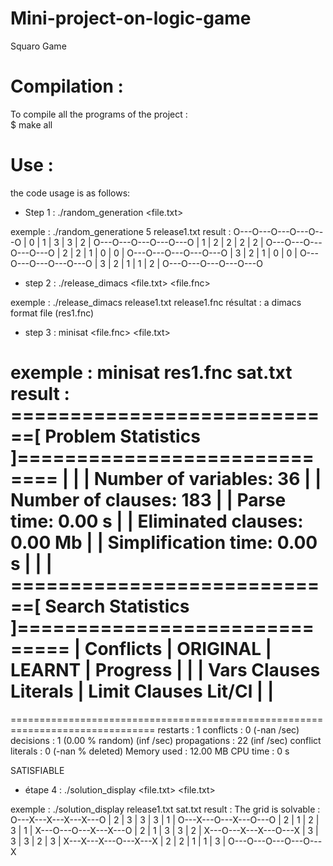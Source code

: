 # Mini-project-on-logic-game
Squaro Game

# Compilation :
To compile all the programs of the project :   
    $ make all
    
# Use : 
the code usage is as follows: 


  * Step 1 : 
 ./random_generation <grid size> <file.txt>
 
 exemple :  ./random_generatione 5 release1.txt 
  result :
            O---O---O---O---O---O
            | 0 | 1 | 3 | 3 | 2 |
            O---O---O---O---O---O
            | 1 | 2 | 2 | 2 | 2 |
            O---O---O---O---O---O
            | 2 | 2 | 1 | 0 | 0 |
            O---O---O---O---O---O
            | 3 | 2 | 1 | 0 | 0 |
            O---O---O---O---O---O
            | 3 | 2 | 1 | 1 | 2 |
            O---O---O---O---O---O


          
          
  * step 2 : 
 ./release_dimacs <file.txt> <file.fnc>
 
 exemple : ./release_dimacs release1.txt release1.fnc
  résultat : a dimacs format file (res1.fnc)
  
  
   * step 3 : 
 minisat <file.fnc> <file.txt>
 
 exemple :  minisat res1.fnc sat.txt
  result :
  ============================[ Problem Statistics ]=============================
|                                                                             |
|  Number of variables:            36                                         |
|  Number of clauses:             183                                         |
|  Parse time:                   0.00 s                                       |
|  Eliminated clauses:           0.00 Mb                                      |
|  Simplification time:          0.00 s                                       |
|                                                                             |
============================[ Search Statistics ]==============================
| Conflicts |          ORIGINAL         |          LEARNT          | Progress |
|           |    Vars  Clauses Literals |    Limit  Clauses Lit/Cl |          |
===============================================================================
===============================================================================
restarts              : 1
conflicts             : 0              (-nan /sec)
decisions             : 1              (0.00 % random) (inf /sec)
propagations          : 22             (inf /sec)
conflict literals     : 0              (-nan % deleted)
Memory used           : 12.00 MB
CPU time              : 0 s

SATISFIABLE


   * étape 4 : 
  ./solution_display <file.txt> <file.txt>
 
 exemple :  ./solution_display release1.txt sat.txt
  result :
        The grid is solvable :
          O---X---X---X---X---O
          | 2 | 3 | 3 | 3 | 1 |
          O---X---O---X---O---O
          | 2 | 1 | 2 | 3 | 1 |
          X---O---O---X---X---O
          | 2 | 1 | 3 | 3 | 2 |
          X---O---X---X---O---X
          | 3 | 3 | 3 | 2 | 3 |
          X---X---X---O---X---X
          | 2 | 2 | 1 | 1 | 3 |
          O---O---O---O---O---X


  
  
 
